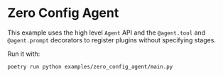 # Zero Config Agent

This example uses the high level `Agent` API and the
`@agent.tool` and `@agent.prompt` decorators to register plugins
without specifying stages.

Run it with:

```bash
poetry run python examples/zero_config_agent/main.py
```
